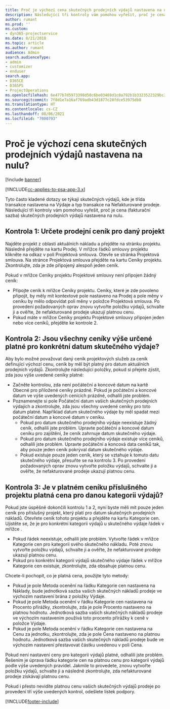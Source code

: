```yaml
---
title: Proč je výchozí cena skutečných prodejních výdajů nastavena na nulu?
description: Následující tři kontroly vám pomohou vyřešit, proč je cena skutečných prodejních výdajů nastavena na nulu.
author: rumant
ms.prod: ''
ms.custom:
- dyn365-projectservice
ms.date: 8/21/2018
ms.topic: article
ms.author: rumant
audience: Admin
search.audienceType:
- admin
- customizer
- enduser
search.app:
- D365CE
- D365PS
- ProjectOperations
ms.openlocfilehash: 6e477b7d5973398d50c6be03469d1c0a792b1b3323522329bc33cba755104968
ms.sourcegitcommit: 7f8d1e7a16af769adb43d1877c28fdce53975db8
ms.translationtype: HT
ms.contentlocale: cs-CZ
ms.lasthandoff: 08/06/2021
ms.locfileid: "7000793"
---
```

# <a name="why-is-the-price-defaulting-to-zero-on-expense-sales-actuals"></a>Proč je výchozí cena skutečných prodejních výdajů nastavena na nulu?

[!include [banner](../includes/psa-now-project-operations.md)]

[!INCLUDE[cc-applies-to-psa-app-3.x](../includes/cc-applies-to-psa-app-3x.md)]

Tyto často kladené dotazy se týkají skutečných výdajů, kde je třída transakce nastavena na Výdaje a typ transakce na Nefakturované prodeje. Následující tři kontroly vám pomohou vyřešit, proč je cena (fakturační sazba) skutečných prodejních výdajů nastavena na nulu.

## <a name="check-1-identify-the-sales-price-list-for-project"></a>Kontrola 1: Určete prodejní ceník pro daný projekt

Najděte projekt z oblasti aktuálních nákladu a přejděte na stránku projektu. Následně přejděte na kartu Prodej. V mřížce řádků smlouvy projektu klikněte na odkaz v poli Projektová smlouva. Otevře se stránka Projektová smlouva. Na stránce Projektová smlouva přejděte na kartu Ceníky projektu. Zkontrolujte, zda je zde připojený alespoň jeden ceník.

Pokud v mřížce Ceníky projektu Projektové smlouvy není připojen žádný ceník:

- Připojte ceník k mřížce Ceníky projektu. Ceníky, které je zde povoleno připojit, by měly mít kontextové pole nastaveno na Prodej a pole měny v ceníku by mělo odpovídat poli měny v položce Projektová smlouva. Po provedení požadovaných oprav znovu vytvořte položku výdajů, schvalte ji a ověřte, že nefakturované prodeje ukazují platnou cenu.
- Pokud máte v mřížce Ceníky projektu Projektové smlouvy připojen jeden nebo více ceníků, přejděte ke kontrole 2.

## <a name="check-2-are-any-of-the-price-lists-identified-above-valid-for-the-specific-date-of-the-expense-actual"></a>Kontrola 2: Jsou všechny ceníky výše určené platné pro konkrétní datum skutečného výdaje?

Aby bylo možné považovat daný ceník projektových služeb za ceník definující výchozí cenu, ceník by měl být platný pro datum aktuálních prodejních výdajů. Zkontrolujte následující položky, pokud si přejete zjistit, zda jsou výše uvedené ceníky platné:

- Začněte kontrolou, zda není počáteční a koncové datum na kartě Obecné pro přiložené ceníky prázdné. Pokud je počáteční a koncové datum ve výše uvedených cenících prázdné, odhalili jste problém. 
- Poznamenejte si pole Počáteční datum vašich skutečných prodejních výdajích a zkontrolujte, zda jsou všechny uvedené ceníky pro toto datum platné. Například datum skutečného výdaje by měl spadat mezi počáteční datum a koncové datum v ceníku. 
    - Pokud pro datum skutečného prodejního výdaje neexistuje žádný ceník, odhalili jste problém. Upravte počáteční a koncové datum ceníku pro zajištění, že ceník zahrnuje datum skutečného výdaje. 
    - Pokud pro datum skutečného prodejního výdaje existuje více ceníků, odhalili jste problém. Upravte počáteční a koncová data ceníků tak, aby pouze jeden ceník pokrýval datum skutečného výdaje. 
    - Pokud existuje pouze jeden ceník, který se vztahuje k tomuto datu skutečného výdaje, přesuňte se na kontrolu 3.
Po provedení požadovaných oprav znovu vytvořte položku výdajů, schvalte ji a ověřte, že nefakturované prodeje ukazují platnou cenu.

## <a name="check-3-is-there-a-valid-price-for-the-expense-category-in-the-applicable-project-price-list"></a>Kontrola 3: Je v platném ceníku příslušného projektu platná cena pro danou kategorii výdajů? 

Pokud jste úspěšně dokončili kontrolu 1 a 2, nyní byste měli mít pouze jeden ceník pro příslušný projekt, který platí pro datum skutečných prodejních nákladů. Otevřete ceník tohoto projektu a přejděte na kartu Kategorie cen. Ujistěte se, že je pro konkrétní kategorii výdajů u skutečného výdaje řádek v mřížce .
 
- Pokud řádek neexistuje, odhalili jste problém. Vytvořte řádek v mřížce Kategorie cen pro kategorii svého skutečného nákladu. Poté znovu vytvořte položku výdajů, schvalte ji a ověřte, že nefakturované prodeje ukazují platnou cenu. 
- Pokud pro konkrétní kategorii výdajů skutečného výdaje řádek v mřížce Kategorie cen existuje, zkontrolujte, zda obsahuje platnou cenu.

Chcete-li pochopit, co je platná cena, použijte tyto metody:

- Pokud je pole Metoda ocenění na řádku Kategorie cen nastavena na Náklady, bude jednotková sazba vašich skutečných nákladů prodeje ve výchozím nastavení brána z položky Výdaje.
- Pokud je pole Metoda ocenění v řádku Kategorie cen nastavena na Procento přirážky, zkontrolujte, zda je pole Procento nastaveno na platnou hodnotu. Jednotková sazba vašich skutečných nákladů prodeje ve výchozím nastavením používá toto procento přirážky k ceně v položce Výdaje.
- Pokud je pole Metoda ocenění v řádku Kategorie cen nastavena na Cenu za jednotku, zkontrolujte, zda je pole Cena nastaveno na platnou hodnotu. Jednotková sazba vašich skutečných nákladů prodeje bude ve výchozím nastavení přestavovat částku uvedenou v poli Cena.

Pokud není nastavení ceny pro kategorii výdajů platné, odhalili jste problém. Řešením je úprava řádku kategorie cen na platnou cenu pro kategorii výdajů podle výše uvedených pravidel. Jakmile to provedete, znovu vytvořte položku výdajů, schvalte ji a následně zkontrolujte, zda nefakturované prodeje získávají platnou cenu.

Pokud i přesto nevidíte platnou cenu vašich skutečných výdajů prodeje po provedení tří výše uvedených kontrol, odešlete lístek podpory.




[!INCLUDE[footer-include](../includes/footer-banner.md)]